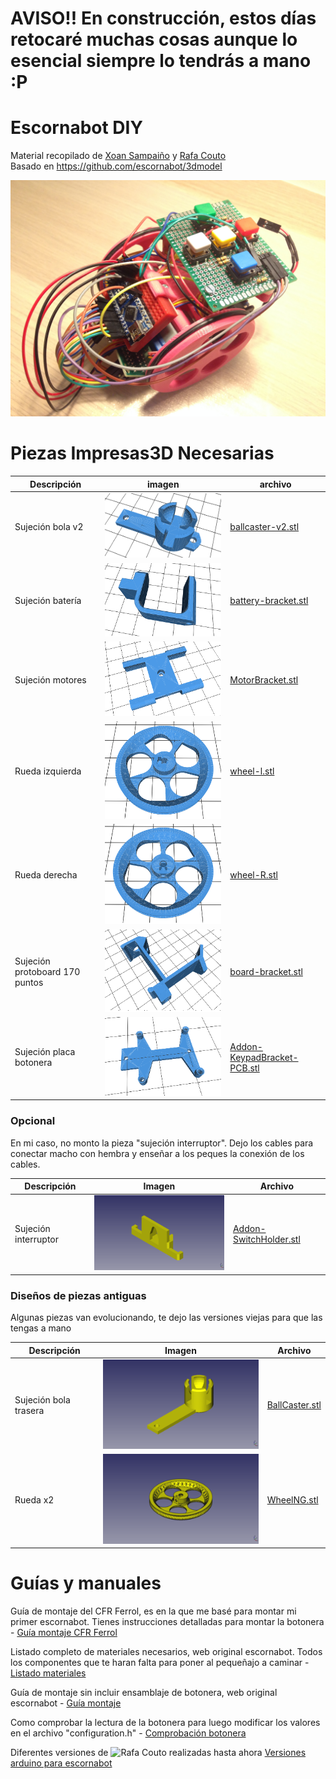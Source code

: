# AVISO!! En construcción, estos días retocaré muchas cosas aunque lo esencial siempre lo tendrás a mano :P
  
# Escornabot DIY  
  
Material recopilado de [Xoan Sampaiño](https://github.com/xoan) y [Rafa Couto](https://github.com/rafacouto)  
Basado en https://github.com/escornabot/3dmodel  
  
  
![Escornabot DIY](imagenes/EscornabotDIY.jpg)
  
  
  
# Piezas Impresas3D Necesarias
  
Descripción         | imagen          | archivo         
------------- | ------------- | ------------- 
Sujeción bola v2|![ballcaster-v2.stl](imagenes/ballcaster-v2.png) | [ballcaster-v2.stl](archivos-stl/ballcaster-v2.stl) 
Sujeción batería|![battery-bracket.stl](imagenes/battery-bracket.png) | [battery-bracket.stl](archivos-stl/battery-bracket.stl) 
Sujeción motores|![MotorBracket.stl](imagenes/MotorBracket.png) | [MotorBracket.stl](archivos-stl/MotorBracket.stl) 
Rueda izquierda|![wheel-l.stl](imagenes/wheel-l.png) | [wheel-l.stl](archivos-stl/wheel-l.stl) 
Rueda derecha|![wheel-r.stl](imagenes/wheel-R.png) | [wheel-R.stl](archivos-stl/wheel-r.stl) 
Sujeción protoboard 170 puntos|![board-bracket.stl](imagenes/board-bracket.png) | [board-bracket.stl](archivos-stl/board-bracket.stl)
Sujeción placa botonera|![Addon-KeypadBracket-PCB.stl](imagenes/Addon-KeypadBracket-PCB.png) | [Addon-KeypadBracket-PCB.stl](archivos-stl/Addon-KeypadBracket-PCB.stl)
  
  
  
### Opcional
  
En mi caso, no monto la pieza "sujeción interruptor". Dejo los cables para conectar macho con hembra y enseñar a los peques la conexión de los cables.

Descripción         | Imagen          | Archivo          
------------- | ------------- | ------------- 
Sujeción interruptor|![Addon-SwitchHolder.stl](imagenes/Addon-SwitchHolder.png) | [Addon-SwitchHolder.stl](archivos-stl/Addon-SwitchHolder.stl)
  
  
  
### Diseños de piezas antiguas
  
Algunas piezas van evolucionando, te dejo las versiones viejas para que las tengas a mano

Descripción         | Imagen          | Archivo          
------------- | ------------- | ------------- 
Sujeción bola trasera|![BallCaster.stl](imagenes/BallCaster.png) | [BallCaster.stl](archivos-stl/BallCaster.stl)
Rueda x2|![WheelNG.stl](imagenes/WheelNG.png) | [WheelNG.stl](archivos-stl/WheelNG.stl) 

  
  
  
# Guías y manuales
  
Guía de montaje del CFR Ferrol, es en la que me basé para montar mi primer escornabot. Tienes instrucciones detalladas para montar la botonera - [Guía montaje CFR Ferrol](https://www.edu.xunta.gal/centros/cfrferrol/aulavirtual2/pluginfile.php/18631/mod_resource/content/0/doc/Proxecto_K-KuriBOT_CFR_FERROL.pdf)

Listado completo de materiales necesarios, web original escornabot. Todos los componentes que te haran falta para poner al pequeñajo a caminar - [Listado materiales](http://escornabot.org/wiki/index.php/Lista_de_materiales_(Brivoi))

Guía de montaje sin incluir ensamblaje de botonera, web original escornabot - [Guía montaje](http://escornabot.org/wiki/index.php/Gu%C3%ADa_de_montaje_(Brivoi))

Como comprobar la lectura de la botonera para luego modificar los valores en el archivo "configuration.h" - [Comprobación botonera](https://escornabot.com/web/es/content/comprobacion-y-configuracion-de-las-lecturas-de-botonera)

Diferentes versiones de ![Rafa Couto](https://github.com/rafacouto) realizadas hasta ahora [Versiones arduino para escornabot](https://github.com/escornabot/arduino/releases)  
